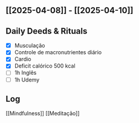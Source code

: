 ## [[2025-04-08]] - [[2025-04-10]]

## Daily Deeds & Rituals

- [x] Musculação 
- [x] Controle de macronutrientes diário
- [x] Cardio
- [x] Deficit calórico 500 kcal
- [ ] 1h Inglês
- [ ] 1h Udemy
## Log

[[Mindfulness]] 
[[Meditação]]